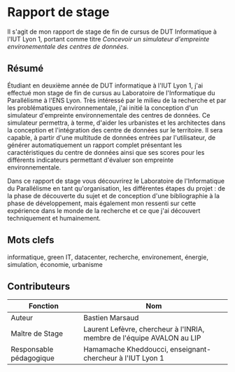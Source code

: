 # Rapport de stage
Il s'agit de mon rapport de stage de fin de cursus de DUT Informatique à l'IUT Lyon 1, portant comme titre *Concevoir un simulateur d'empreinte environementale des centres de données*.

## Résumé
Étudiant en deuxième année de DUT informatique à l'IUT Lyon 1, j'ai effectué mon stage de fin de cursus au Laboratoire de l'Informatique du Parallélisme à l'ENS Lyon. Très intéressé par le milieu de la recherche et par les problématiques environnementale, j'ai initié la conception d'un simulateur d'empreinte environnementale des centres de données. Ce simulateur permettra, à terme, d'aider les urbanistes et les architectes dans la conception et l'intégration des centre de données sur le territoire. Il sera capable, à partir d'une multitude de données entrées par l'utilisateur, de générer automatiquement un rapport complet présentant les caractéristiques du centre de données ainsi que ses scores pour les différents indicateurs permettant d'évaluer son empreinte environnementale.

Dans ce rapport de stage vous découvrirez le Laboratoire de l'Informatique du Parallélisme en tant qu'organisation, les différentes étapes du projet : de la phase de découverte du sujet et de conception d'une bibliographie à la phase de développement, mais également mon ressenti sur cette expérience dans le monde de la recherche et ce que j'ai découvert techniquement et humainement.

## Mots clefs
informatique, green IT, datacenter, recherche, environement, énergie, simulation, économie, urbanisme

## Contributeurs
|Fonction|Nom|
|---|---|
|Auteur|Bastien Marsaud|
|Maître de Stage|Laurent Lefèvre, chercheur à l'INRIA, membre de l'équipe AVALON au LIP|
|Responsable pédagogique|Hamamache Kheddoucci, enseignant-chercheur à l'IUT Lyon 1|